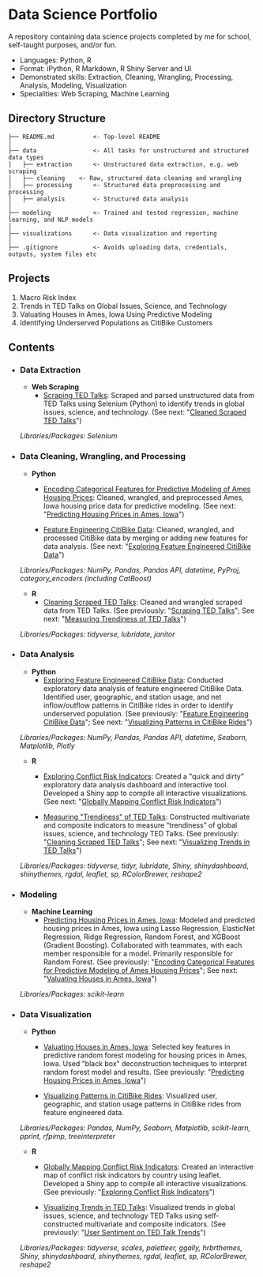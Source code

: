 # Data Science Portfolio
A repository containing data science projects completed by me for school, self-taught purposes, and/or fun.

* Languages: Python, R
* Format: iPython, R Markdown, R Shiny Server and UI
* Demonstrated skills: Extraction, Cleaning, Wrangling, Processing, Analysis, Modeling, Visualization
* Specialities: Web Scraping, Machine Learning

## Directory Structure
```
├── README.md           <- Top-level README
│
├── data                <- All tasks for unstructured and structured data types
│   ├── extraction      <- Unstructured data extraction, e.g. web scraping
│   ├── cleaning 	<- Raw, structured data cleaning and wrangling
│   ├── processing    	<- Structured data preprocessing and processing
│   ├── analysis    	<- Structured data analysis
│
├── modeling           	<- Trained and tested regression, machine learning, and NLP models
│
├── visualizations      <- Data visualization and reporting
│                                           
├── .gitignore          <- Avoids uploading data, credentials, outputs, system files etc
```

## Projects
1. Macro Risk Index
2. Trends in TED Talks on Global Issues, Science, and Technology
3. Valuating Houses in Ames, Iowa Using Predictive Modeling
4. Identifying Underserved Populations as CitiBike Customers

## Contents
- ### Data Extraction
	- __Web Scraping__
		- [Scraping TED Talks](https://github.com/yslnam/data-science-portfolio/tree/master/data/extraction/scraping-ted-talks): Scraped and parsed unstructured data from TED Talks using Selenium (Python) to identify trends in global issues, science, and technology. (See next: "[Cleaned Scraped TED Talks]()")
		
	_Libraries/Packages: Selenium_ 
	
- ### Data Cleaning, Wrangling, and Processing
	- __Python__
		- [Encoding Categorical Features for Predictive Modeling of Ames Housing Prices](https://github.com/yslnam/data-science-portfolio/tree/master/data/processing/predict-ames-housing-prices): Cleaned, wrangled, and preprocessed Ames, Iowa housing price data for predictive modeling. (See next: "[Predicting Housing Prices in Ames, Iowa](https://github.com/yslnam/data-science-portfolio/tree/master/modeling/ML/predict-ames-housing-prices)")
		
		- [Feature Engineering CitiBike Data](https://github.com/yslnam/data-science-portfolio/tree/master/data/processing/citibike-data): Cleaned, wrangled, and processed CitiBike data by merging or adding new features for data analysis. (See next: "[Exploring Feature Engineered CitiBike Data]()")
		
	_Libraries/Packages: NumPy, Pandas, Pandas API, datetime, PyProj, category_encoders (including CatBoost)_ 

	- __R__ 
		- [Cleaning Scraped TED Talks](https://github.com/yslnam/data-science-portfolio/tree/master/data/cleaning/scraping-ted-talks): Cleaned and wrangled scraped data from TED Talks. (See previously: "[Scraping TED Talks](https://github.com/yslnam/data-science-portfolio/tree/master/data/extraction/scraping-ted-talks)"; See next: "[Measuring Trendiness of TED Talks]()")
		
	_Libraries/Packages: tidyverse, lubridate, janitor_ 		

- ### Data Analysis
	- __Python__
		- [Exploring Feature Engineered CitiBike Data](https://github.com/yslnam/data-science-portfolio/tree/master/data/analysis/citibike-data): Conducted exploratory data analysis of feature engineered CitiBike Data. Identified user, geographic, and station usage, and net inflow/outflow patterns in CitiBike rides in order to identify underserved population. (See previously: "[Feature Engineering CitiBike Data](https://github.com/yslnam/data-science-portfolio/tree/master/data/processing/citibike-data)"; See next: "[Visualizing Patterns in CitiBike Rides]()")
		
	_Libraries/Packages: NumPy, Pandas, Pandas API, datetime, Seaborn, Matplotlib, Plotly_ 

	- __R__ 
		- [Exploring Conflict Risk Indicators](https://github.com/yslnam/data-science-portfolio/tree/master/visualization/risk-index): Created a "quick and dirty" exploratory data analysis dashboard and interactive tool. Developed a Shiny app to compile all interactive visualizations. (See next: "[Globally Mapping Conflict Risk Indicators](https://github.com/yslnam/data-science-portfolio/tree/master/visualization/risk-index)")
	
		- [Measuring "Trendiness" of TED Talks](): Constructed multivariate and composite indicators to measure “trendiness” of global issues, science, and technology TED Talks. (See previously: "[Cleaning Scraped TED Talks]()"; See next: "[Visualizing Trends in TED Talks]()")
	
	_Libraries/Packages: tidyverse, tidyr, lubridate, Shiny, shinydashboard, shinythemes, rgdal, leaflet, sp, RColorBrewer, reshape2_  

- ### Modeling
	- __Machine Learning__
		- [Predicting Housing Prices in Ames, Iowa](https://github.com/yslnam/data-science-portfolio/tree/master/modeling/ML/predict-ames-housing-prices): Modeled and predicted housing prices in Ames, Iowa using Lasso Regression, ElasticNet Regression, Ridge Regression, Random Forest, and XGBoost (Gradient Boosting). Collaborated with teammates, with each member responsible for a model. Primarily responsible for Random Forest. (See previously: "[Encoding Categorical Features for Predictive Modeling of Ames Housing Prices](https://github.com/yslnam/data-science-portfolio/tree/master/data/processing/predict-ames-housing-prices)"; See next: "[Valuating Houses in Ames, Iowa]()")
		
	 _Libraries/Packages: scikit-learn_ 

- ### Data Visualization
	- __Python__
		- [Valuating Houses in Ames, Iowa](): Selected key features in predictive random forest modeling for housing prices in Ames, Iowa. Used "black box" deconstruction techniques to interpret random forest model and results. (See previously: "[Predicting Housing Prices in Ames, Iowa](https://github.com/yslnam/data-science-portfolio/tree/master/modeling/ML/predict-ames-housing-prices)")
	
		- [Visualizing Patterns in CitiBike Rides](): Visualized user, geographic, and station usage patterns in CitiBike rides from feature engineered data. 
		
	_Libraries/Packages: Pandas, NumPy, Seaborn, Matplotlib, scikit-learn, pprint, rfpimp, treeinterpreter_ 

	- __R__ 
		- [Globally Mapping Conflict Risk Indicators](https://github.com/yslnam/data-science-portfolio/tree/master/visualization/risk-index): Created an interactive map of conflict risk indicators by country using leaflet. Developed a Shiny app to compile all interactive visualizations. (See previously: "[Exploring Conflict Risk Indicators](https://github.com/yslnam/data-science-portfolio/tree/master/visualization/risk-index)")
		
		- [Visualizing Trends in TED Talks](): Visualized trends in global issues, science, and technology TED Talks using self-constructed multivariate and composite indicators. (See previously: "[User Sentiment on TED Talk Trends]()")
		
  	_Libraries/Packages: tidyverse, scales, paletteer, ggally, hrbrthemes, Shiny, shinydashboard, shinythemes, rgdal, leaflet, sp, RColorBrewer, reshape2_ 
